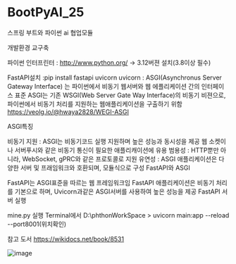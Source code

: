 # BootPyAI_25
스프링 부트와 파이썬 ai 협업모듈

개발환경 교구축

파이썬 인터프린터 : http://www.python.org/ -> 3.12버젼 설치(3.8이상 필수)

FastAPI설치  :pip install fastapi uvicorn uvicorn : ASGI(Asynchronus Server Gateway Interface) 는 파이썬에서 비동기 웹서버와 웹 에플리케이션 간의
인터페이스 표준 ASGI는 기존 WSGI(Web Server Gate Way Interface)의 비동기 비젼으로, 파이썬에서 비동기 처리를 지원하는 웹애플리케이션을 구출하기 위함 
https://veolg.io/@hwaya2828/WEGI-ASGI

ASGI특징

비동기 지원 : ASGI는 비동기코드 실행 지원하며 높은 성능과 동시성을 제공
웹 소켓이나 서버푸시와 같은 비동기 통신이 필요한 애플리캐이션에 유용
범용성 : HTTP뿐만 아니라, WebSocket, gPRC와 같은 프로토콜로 지원
유연성 : ASGI 애플리케이션은 다양한 서버 및 프래임워크와 호환되며, 모듈식으로 구성
FastAPI와 ASGI

FastAPI는 ASGI표준을 따르는 웹 프레임워크임
FastAPI 애플리케이션은 비동기 처리를 기본으로 하며, Uvicorn과같은 ASGI서버를 사용하여 높은 성능을 제공
FastAPI 서버 실행

mine.py 실행
Terminal에서 D:\phthonWorkSpace > uvicorn main:app --reload --port8001(위치확인) 

참고 도서
https://wikidocs.net/book/8531

![image](https://github.com/user-attachments/assets/70319d16-45da-4c02-a0d4-169fb4b9e2bd)

